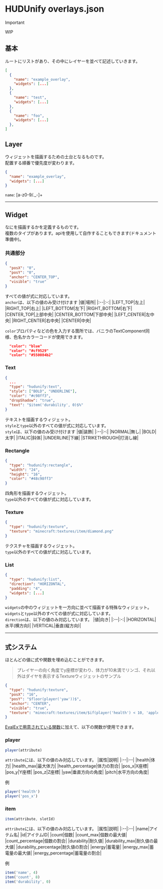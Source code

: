 # HUDUnify overlays.json

> [!IMPORTANT]
> WIP

## 基本
ルートにリストがあり、その中にレイヤーを並べて記述していきます。
```json
[
  {
    "name": "example_overlay",
    "widgets": [...]
  },
  {
    "name": "test",
    "widgets": [...]
  },
  {
    "name": "foo",
    "widgets": [...]
  },
]
```

## Layer
ウィジェットを描画するための土台となるものです。  
配置する順番で優先度が変わります。
```json
{
  "name": "example_overlay",
  "widgets": [...]
}
```
`name`: [a-z0-9/._-]+

---
## Widget
なにを描画するかを定義するものです。  
複数のタイプがあります。apiを使用して自作することもできます(ドキュメント準備中)。
### 共通部分
```json
{
  "posX": "0",
  "posY": "0",
  "anchor": "CENTER_TOP",
  "visible": "true"
}
```
すべての値が式に対応しています。  
`anchor`は、以下の値のみ受け付けます
|値|場所|
|:--|:-:|
|LEFT_TOP|左上|
|RIGHT_TOP|右上|
|LEFT_BOTTOM|左下|
|RIGHT_BOTTOM|右下|
|CENTER_TOP|上部中央|
|CENTER_BOTTOM|下部中央|
|LEFT_CENTER|左中央|
|RIGHT_CENTER|右中央|
|CENTER|中央|

`color`プロパティなどの色を入力する箇所では、バニラのTextComponent同様、色名かカラーコードが使用できます。
```json
  "color": "blue"
  "color": "#cf9529"
  "color": "#550084b2"
```

### Text
```json
{
  ...
  "type": "hudunify:text",
  "style": ["BOLD", "UNDERLINE"],
  "color": "#c98ff3",
  "dropShadow": "true",
  "text": "$item('durability', 0)$%"
}
```
テキストを描画するウィジェット。  
`style`と`type`以外のすべての値が式に対応しています。  
`style`は、以下の値のみ受け付けます
|値|装飾|
|:--|:-:|
|NORMAL|無し|
|BOLD|太字|
|ITALIC|斜体|
|UNDERLINE|下線|
|STRIKETHROUGH|打消し線|

### Rectangle
```json
{
  "type": "hudunify:rectangle",
  "width": "24",
  "height": "16",
  "color": "#48c98ff3"
}
```
四角形を描画するウィジェット。  
`type`以外のすべての値が式に対応しています。

### Texture
```json
{
  "type": "hudunify:texture",
  "texture": "minecraft:textures/item/diamond.png"
}
```
テクスチャを描画するウィジェット。  
`type`以外のすべての値が式に対応しています。

### List
```json
{
  "type": "hudunify:list",
  "direction": "HORIZONTAL",
  "padding": "4",
  "widgets": [...]
}
```
`widgets`の中のウィジェットを一方向に並べて描画する特殊なウィジェット。  
`widgets`と`type`以外のすべての値が式に対応しています。  
`direction`は、以下の値のみ対応しています。
|値|向き|
|:--|:-:|
|HORIZONTAL|水平(横方向)|
|VERTICAL|垂直(縦方向)|

---

## 式システム
ほとんどの値に式や関数を埋め込むことができます。  
> プレイヤーの向く角度でy座標が変わり、体力が10未満でリンゴ、それ以外はダイヤを表示するTextureウィジェットのサンプル
```json
{
  "type": "hudunify:texture",
  "posX": "16",
  "posY": "$floor(player('yaw'))$",
  "anchor": "CENTER",
  "visible": "true",
  "texture": "minecraft:textures/item/$if(player('health') < 10, 'apple', 'diamond')$.png"
}
```
[EvalExで用意されている関数](https://ezylang.github.io/EvalEx/references/functions.html)に加えて、以下の関数が使用できます。

### player
```js
player(attribute)
```
`attribute`には、以下の値のみ対応しています。
|属性|説明|
|:--|:--|
|health|体力|
|health_max|最大体力|
|health_percentage|体力の割合|
|pos_x|X座標|
|pos_y|Y座標|
|pos_z|Z座標|
|yaw|垂直方向の角度|
|pitch|水平方向の角度|

例
```js
player('health')
player('pos_x')
```

### item
```js
item(attribute, slotId)
```
`attribute`には、以下の値のみ対応しています。
|属性|説明|
|:--|:--|
|name|アイテム名|
|id|アイテムID|
|count|個数|
|count_max|個数の最大値|
|count_percentage|個数の割合|
|durability|耐久値|
|durability_max|耐久値の最大値|
|durability_percentage|耐久値の割合|
|energy|蓄電量|
|energy_max|蓄電量の最大値|
|energy_percentage|蓄電量の割合|

例
```js
item('name', 4)
item('count', 8)
item('durability', 0)
```
